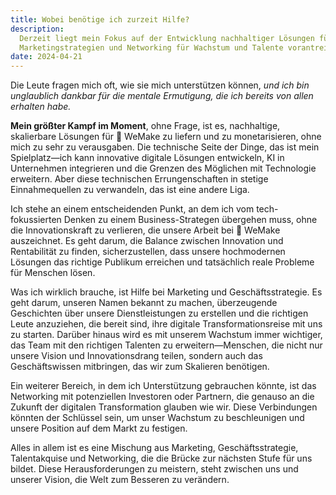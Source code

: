 ```yaml
---
title: Wobei benötige ich zurzeit Hilfe?
description:
  Derzeit liegt mein Fokus auf der Entwicklung nachhaltiger Lösungen für 💙 WeMake, während ich gleichzeitig
  Marketingstrategien und Networking für Wachstum und Talente vorantreibe, um unsere Vision in die Realität umzusetzen.
date: 2024-04-21
---
```


Die Leute fragen mich oft, wie sie mich unterstützen können, _und ich bin unglaublich dankbar für die mentale
Ermutigung, die ich bereits von allen erhalten habe._

**Mein größter Kampf im Moment**, ohne Frage, ist es, nachhaltige, skalierbare Lösungen für 💙 WeMake zu liefern und zu
monetarisieren, ohne mich zu sehr zu verausgaben. Die technische Seite der Dinge, das ist mein Spielplatz—ich kann
innovative digitale Lösungen entwickeln, KI in Unternehmen integrieren und die Grenzen des Möglichen mit Technologie
erweitern. Aber diese technischen Errungenschaften in stetige Einnahmequellen zu verwandeln, das ist eine andere Liga.

Ich stehe an einem entscheidenden Punkt, an dem ich vom tech-fokussierten Denken zu einem Business-Strategen übergehen
muss, ohne die Innovationskraft zu verlieren, die unsere Arbeit bei 💙 WeMake auszeichnet. Es geht darum, die Balance
zwischen Innovation und Rentabilität zu finden, sicherzustellen, dass unsere hochmodernen Lösungen das richtige Publikum
erreichen und tatsächlich reale Probleme für Menschen lösen.

Was ich wirklich brauche, ist Hilfe bei Marketing und Geschäftsstrategie. Es geht darum, unseren Namen bekannt zu
machen, überzeugende Geschichten über unsere Dienstleistungen zu erstellen und die richtigen Leute anzuziehen, die
bereit sind, ihre digitale Transformationsreise mit uns zu starten. Darüber hinaus wird es mit unserem Wachstum immer
wichtiger, das Team mit den richtigen Talenten zu erweitern—Menschen, die nicht nur unsere Vision und Innovationsdrang
teilen, sondern auch das Geschäftswissen mitbringen, das wir zum Skalieren benötigen.

Ein weiterer Bereich, in dem ich Unterstützung gebrauchen könnte, ist das Networking mit potenziellen Investoren oder
Partnern, die genauso an die Zukunft der digitalen Transformation glauben wie wir. Diese Verbindungen könnten der
Schlüssel sein, um unser Wachstum zu beschleunigen und unsere Position auf dem Markt zu festigen.

Alles in allem ist es eine Mischung aus Marketing, Geschäftsstrategie, Talentakquise und Networking, die die Brücke zur
nächsten Stufe für uns bildet. Diese Herausforderungen zu meistern, steht zwischen uns und unserer Vision, die Welt zum
Besseren zu verändern.
